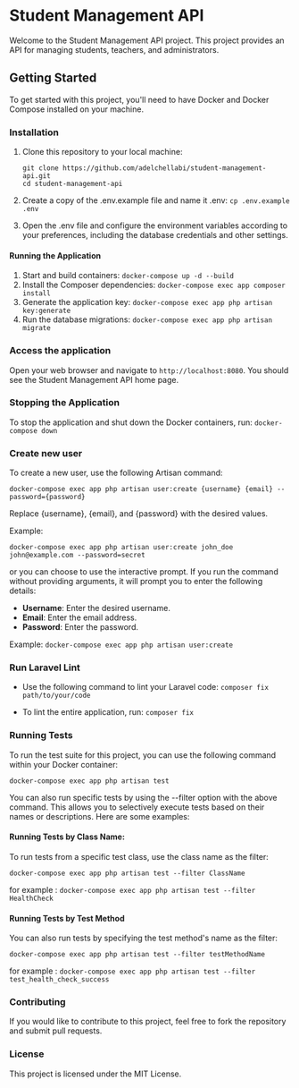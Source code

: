 # Student Management API

Welcome to the Student Management API project. This project provides an API for managing students, teachers, and administrators.

## Getting Started

To get started with this project, you'll need to have Docker and Docker Compose installed on your machine.

### Installation

1. Clone this repository to your local machine:

    ```
    git clone https://github.com/adelchellabi/student-management-api.git
    cd student-management-api
    ```

2. Create a copy of the .env.example file and name it .env:
   `cp .env.example .env`

3. Open the .env file and configure the environment variables according to your preferences, including the database credentials and other settings.

#### Running the Application

1. Start and build containers: `docker-compose up -d --build`
2. Install the Composer dependencies: `docker-compose exec app composer install`
3. Generate the application key: `docker-compose exec app php artisan key:generate`
4. Run the database migrations: `docker-compose exec app php artisan migrate`

### Access the application

Open your web browser and navigate to `http://localhost:8080`. You should see the Student Management API home page.

### Stopping the Application

To stop the application and shut down the Docker containers, run: `docker-compose down`

### Create new user

To create a new user, use the following Artisan command:

`docker-compose exec app php artisan user:create {username} {email} --password={password}`

Replace {username}, {email}, and {password} with the desired values.

Example:

`docker-compose exec app php artisan user:create john_doe john@example.com --password=secret`

or you can choose to use the interactive prompt. If you run the command without providing arguments, it will prompt you to enter the following details:

-   **Username**: Enter the desired username.
-   **Email**: Enter the email address.
-   **Password**: Enter the password.

Example:
`docker-compose exec app php artisan user:create`

### Run Laravel Lint

-   Use the following command to lint your Laravel code: `composer fix path/to/your/code`

-   To lint the entire application, run: `composer fix`

### Running Tests

To run the test suite for this project, you can use the following command within your Docker container:

`docker-compose exec app php artisan test`

You can also run specific tests by using the --filter option with the above command. This allows you to selectively execute tests based on their names or descriptions. Here are some examples:

#### Running Tests by Class Name:

To run tests from a specific test class, use the class name as the filter:

`docker-compose exec app php artisan test --filter ClassName`

for example :
`docker-compose exec app php artisan test --filter HealthCheck`

#### Running Tests by Test Method

You can also run tests by specifying the test method's name as the filter:

`docker-compose exec app php artisan test --filter testMethodName`

for example :
`docker-compose exec app php artisan test --filter test_health_check_success`

### Contributing

If you would like to contribute to this project, feel free to fork the repository and submit pull requests.

### License

This project is licensed under the MIT License.
